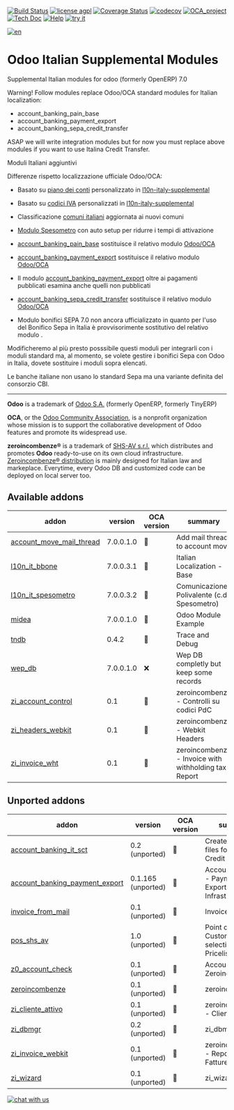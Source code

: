 [![Build Status](https://travis-ci.org/zeroincombenze/l10n-italy-supplemental.svg?branch=7.0)](https://travis-ci.org/zeroincombenze/l10n-italy-supplemental)
[![license agpl](https://img.shields.io/badge/licence-AGPL--3-blue.svg)](http://www.gnu.org/licenses/agpl-3.0.html)
[![Coverage Status](https://coveralls.io/repos/github/zeroincombenze/l10n-italy-supplemental/badge.svg?branch=7.0)](https://coveralls.io/github/zeroincombenze/l10n-italy-supplemental?branch=7.0)
[![codecov](https://codecov.io/gh/zeroincombenze/l10n-italy-supplemental/branch/7.0/graph/badge.svg)](https://codecov.io/gh/zeroincombenze/l10n-italy-supplemental/branch/7.0)
[![OCA_project](http://www.zeroincombenze.it/wp-content/uploads/ci-ct/prd/button-oca-7.svg)](https://github.com/OCA/l10n-italy-supplemental/tree/7.0)
[![Tech Doc](http://www.zeroincombenze.it/wp-content/uploads/ci-ct/prd/button-docs-7.svg)](http://wiki.zeroincombenze.org/en/Odoo/7.0/dev)
[![Help](http://www.zeroincombenze.it/wp-content/uploads/ci-ct/prd/button-help-7.svg)](http://wiki.zeroincombenze.org/en/Odoo/7.0/man/FI)
[![try it](http://www.zeroincombenze.it/wp-content/uploads/ci-ct/prd/button-try-it-7.svg)](http://erp7.zeroincombenze.it)












































[![en](http://www.shs-av.com/wp-content/en_US.png)](http://wiki.zeroincombenze.org/it/Odoo/7.0/man)

Odoo Italian Supplemental Modules
=================================

Supplemental Italian modules for odoo (formerly OpenERP) 7.0

Warning! Follow modules replace Odoo/OCA standard modules for Italian localization:
- account_banking_pain_base
- account_banking_payment_export
- account_banking_sepa_credit_transfer

ASAP we will write integration modules but for now you must replace above modules if you want to use Italina Credit Transfer.



Moduli Italiani aggiuntivi

Differenze rispetto localizzazione ufficiale Odoo/OCA:

- Basato su [piano dei conti](https://www.zeroincombenze.it/il-piano-dei-conti-2/) personalizzato  in [l10n-italy-supplemental](https://github.com/zeroincombenze/l10n-italy-supplemental/tree/7.0/l10n_it_fiscal)
- Basato su [codici IVA](http://wiki.zeroincombenze.org/it/Odoo/7.0/man/codici_IVA) personalizzati in [l10n-italy-supplemental](https://github.com/zeroincombenze/l10n-italy-supplemental/tree/7.0/l10n_it_fiscal)
- Classificazione [comuni italiani](http://www.shs-av.com/variazione-denominazione-comuni-italiani-2014/) aggiornata ai nuovi comuni
- [Modulo Spesometro](https://github.com/zeroincombenze/l10n-italy-supplemental/tree/7.0/l10n_it_spesometro) con auto setup per ridurre i tempi di attivazione
- [account_banking_pain_base](https://github.com/zeroincombenze/l10n-italy-supplemental/tree/7.0/account_banking_pain_base) sostituisce il relativo modulo [Odoo/OCA](https://github.com/OCA/bank-payment/tree/7.0/account_banking_pain_base)
- [account_banking_payment_export](https://github.com/zeroincombenze/l10n-italy-supplemental/tree/7.0/account_banking_payment_export) sostituisce il relativo modulo [Odoo/OCA](https://github.com/OCA/bank-payment/tree/7.0/account_banking_payment_export)
- Il modulo [account_banking_payment_export](https://github.com/zeroincombenze/l10n-italy-supplemental/tree/7.0/account_banking_payment_export) oltre ai pagamenti pubblicati esamina anche quelli non pubblicati
- [account_banking_sepa_credit_transfer](https://github.com/zeroincombenze/l10n-italy-supplemental/tree/7.0/account_banking_sepa_credit_transfer) sostituisce il relativo modulo [Odoo/OCA](https://github.com/OCA/bank-payment/tree/7.0/account_banking_sepa_credit_transfer)

- Modulo bonifici SEPA 7.0 non ancora ufficializzato in quanto per l'uso del Bonifico Sepa in Italia è provvisorimente sostitutivo del relativo modulo .

Modificheremo al più presto posssibile questi moduli per integrarli con i moduli standard ma, al momento, se volete gestire i bonifici Sepa con Odoo in Italia, dovete sostituire i moduli sopra elencati.

Le banche italiane non usano lo standard Sepa ma una variante definita del consorzio CBI.


[//]: # (copyright)

----

**Odoo** is a trademark of [Odoo S.A.](https://www.odoo.com/) (formerly OpenERP, formerly TinyERP)

**OCA**, or the [Odoo Community Association](http://odoo-community.org/), is a nonprofit organization whose
mission is to support the collaborative development of Odoo features and
promote its widespread use.

**zeroincombenze®** is a trademark of [SHS-AV s.r.l.](http://www.shs-av.com/)
which distributes and promotes **Odoo** ready-to-use on its own cloud infrastructure.
[Zeroincombenze® distribution](http://wiki.zeroincombenze.org/en/Odoo)
is mainly designed for Italian law and markeplace.
Everytime, every Odoo DB and customized code can be deployed on local server too.

[//]: # (end copyright)





[//]: # (addons)


Available addons
----------------
addon | version | OCA version | summary
--- | --- | --- | ---
[account_move_mail_thread](account_move_mail_thread/) | 7.0.0.1.0 | :repeat: | Add mail thread to account move
[l10n_it_bbone](l10n_it_bbone/) | 7.0.0.3.1 | :repeat: | Italian Localization - Base
[l10n_it_spesometro](l10n_it_spesometro/) | 7.0.0.3.2 | :repeat: | Comunicazione Polivalente (c.d. Spesometro)
[midea](midea/) | 7.0.0.1.0 | :repeat: | Odoo Module Example
[tndb](tndb/) | 0.4.2 | :repeat: | Trace and Debug
[wep_db](wep_db/) | 7.0.0.1.0 | :x: | Wep DB completly but keep some records
[zi_account_control](zi_account_control/) | 0.1 | :repeat: | zeroincombenze - Controlli su codici PdC
[zi_headers_webkit](zi_headers_webkit/) | 0.1 | :repeat: | zeroincombenze - Webkit Headers
[zi_invoice_wht](zi_invoice_wht/) | 0.1 | :repeat: | zeroincombenze - Invoice with withholding tax Report


Unported addons
---------------
addon | version | OCA version | summary
--- | --- | --- | ---
[account_banking_it_sct](account_banking_it_sct/) | 0.2 (unported) | :repeat: | Create SEPA XML files for Italian Credit Transfers
[account_banking_payment_export](account_banking_payment_export/) | 0.1.165 (unported) | :repeat: | Account Banking - Payments Export Infrastructure
[invoice_from_mail](invoice_from_mail/) | 0.1 (unported) | :repeat: | Invoice from mail
[pos_shs_av](pos_shs_av/) | 1.0 (unported) | :repeat: | Point of Sale with Customer selection, Pricelist
[z0_account_check](z0_account_check/) | 0.1 (unported) | :repeat: | Account check by Zeroincombenze
[zeroincombenze](zeroincombenze/) | 0.1 (unported) | :repeat: | zeroincombenze®
[zi_cliente_attivo](zi_cliente_attivo/) | 0.1 (unported) | :repeat: | zeroincombenze - Cliente Attivo
[zi_dbmgr](zi_dbmgr/) | 0.2 (unported) | :repeat: | zi_dbmgr
[zi_invoice_webkit](zi_invoice_webkit/) | 0.1 (unported) | :repeat: | zeroincombenze - Report Webkit Fatture
[zi_wizard](zi_wizard/) | 0.1 (unported) | :repeat: | zi_wizard

[//]: # (end addons)

[![chat with us](https://www.shs-av.com/wp-content/chat_with_us.gif)](https://tawk.to/85d4f6e06e68dd4e358797643fe5ee67540e408b)
